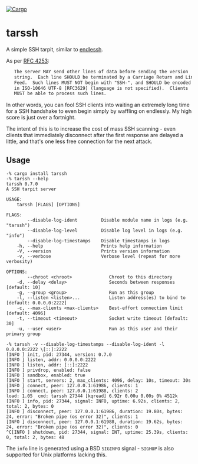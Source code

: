 [![Cargo](https://img.shields.io/crates/v/tarssh.svg)][crate]

# tarssh

A simple SSH tarpit, similar to [endlessh](https://nullprogram.com/blog/2019/03/22/).

As per [RFC 4253](https://tools.ietf.org/html/rfc4253#page-4):

```txt
   The server MAY send other lines of data before sending the version
   string.  Each line SHOULD be terminated by a Carriage Return and Line
   Feed.  Such lines MUST NOT begin with "SSH-", and SHOULD be encoded
   in ISO-10646 UTF-8 [RFC3629] (language is not specified).  Clients
   MUST be able to process such lines.
```

In other words, you can fool SSH clients into waiting an extremely long time for
a SSH handshake to even begin simply by waffling on endlessly.  My high score is
just over a fortnight.

The intent of this is to increase the cost of mass SSH scanning - even clients
that immediately disconnect after the first response are delayed a little, and
that's one less free connection for the next attack.

## Usage

```console
-% cargo install tarssh
-% tarssh --help
tarssh 0.7.0
A SSH tarpit server

USAGE:
    tarssh [FLAGS] [OPTIONS]

FLAGS:
        --disable-log-ident         Disable module name in logs (e.g. "tarssh")
        --disable-log-level         Disable log level in logs (e.g. "info")
        --disable-log-timestamps    Disable timestamps in logs
    -h, --help                      Prints help information
    -V, --version                   Prints version information
    -v, --verbose                   Verbose level (repeat for more verbosity)

OPTIONS:
        --chroot <chroot>              Chroot to this directory
    -d, --delay <delay>                Seconds between responses [default: 10]
    -g, --group <group>                Run as this group
    -l, --listen <listen>...           Listen address(es) to bind to [default: 0.0.0.0:2222]
    -c, --max-clients <max-clients>    Best-effort connection limit [default: 4096]
    -t, --timeout <timeout>            Socket write timeout [default: 30]
    -u, --user <user>                  Run as this user and their primary group

-% tarssh -v --disable-log-timestamps --disable-log-ident -l 0.0.0.0:2222 \[::]:2222
[INFO ] init, pid: 27344, version: 0.7.0
[INFO ] listen, addr: 0.0.0.0:2222
[INFO ] listen, addr: [::]:2222
[INFO ] privdrop, enabled: false
[INFO ] sandbox, enabled: true
[INFO ] start, servers: 2, max_clients: 4096, delay: 10s, timeout: 30s
[INFO ] connect, peer: 127.0.0.1:61986, clients: 1
[INFO ] connect, peer: 127.0.0.1:61988, clients: 2
load: 1.05  cmd: tarssh 27344 [kqread] 6.92r 0.00u 0.00s 0% 4512k
[INFO ] info, pid: 27344, signal: INFO, uptime: 6.92s, clients: 2, total: 2, bytes: 0
[INFO ] disconnect, peer: 127.0.0.1:61986, duration: 19.80s, bytes: 24, error: "Broken pipe (os error 32)", clients: 1
[INFO ] disconnect, peer: 127.0.0.1:61988, duration: 19.62s, bytes: 24, error: "Broken pipe (os error 32)", clients: 0
^C[INFO ] shutdown, pid: 27344, signal: INT, uptime: 25.39s, clients: 0, total: 2, bytes: 48
```

The `info` line is generated using a BSD `SIGINFO` signal - `SIGHUP` is also
supported for Unix platforms lacking this.


[Tokio]: https://tokio.rs
[rusty-sandbox]: https://github.com/myfreeweb/rusty-sandbox
[privdrop]: https://crates.io/crates/privdrop
[crate]: https://crates.io/crates/tarssh
